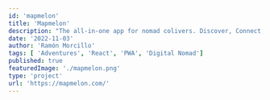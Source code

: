 ```yaml
---
id: 'mapmelon'
title: 'Mapmelon'
description: "The all-in-one app for nomad colivers. Discover, Connect, and Share with the Nomad Coliving Community"
date: '2022-11-03'
author: 'Ramón Morcillo'
tags: [ 'Adventures', 'React', 'PWA', 'Digital Nomad']
published: true
featuredImage: './mapmelon.png'
type: 'project'
url: 'https://mapmelon.com/'
---
```

